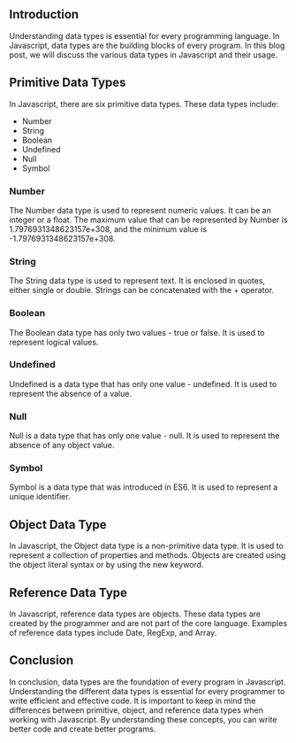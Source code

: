 
## Introduction

Understanding data types is essential for every programming language. In Javascript, data types are the building blocks of every program. In this blog post, we will discuss the various data types in Javascript and their usage.

## Primitive Data Types

In Javascript, there are six primitive data types. These data types include:

- Number
- String
- Boolean
- Undefined
- Null
- Symbol

### Number

The Number data type is used to represent numeric values. It can be an integer or a float. The maximum value that can be represented by Number is 1.7976931348623157e+308, and the minimum value is -1.7976931348623157e+308.

### String

The String data type is used to represent text. It is enclosed in quotes, either single or double. Strings can be concatenated with the + operator.

### Boolean

The Boolean data type has only two values - true or false. It is used to represent logical values.

### Undefined

Undefined is a data type that has only one value - undefined. It is used to represent the absence of a value.

### Null

Null is a data type that has only one value - null. It is used to represent the absence of any object value.

### Symbol

Symbol is a data type that was introduced in ES6. It is used to represent a unique identifier.

## Object Data Type

In Javascript, the Object data type is a non-primitive data type. It is used to represent a collection of properties and methods. Objects are created using the object literal syntax or by using the new keyword.

## Reference Data Type

In Javascript, reference data types are objects. These data types are created by the programmer and are not part of the core language. Examples of reference data types include Date, RegExp, and Array.

## Conclusion

In conclusion, data types are the foundation of every program in Javascript. Understanding the different data types is essential for every programmer to write efficient and effective code. It is important to keep in mind the differences between primitive, object, and reference data types when working with Javascript. By understanding these concepts, you can write better code and create better programs.
